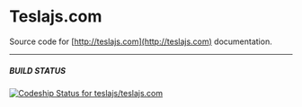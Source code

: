 # Teslajs.com

Source code for [http://teslajs.com](http://teslajs.com) documentation.

***

##### BUILD STATUS

[ ![Codeship Status for teslajs/teslajs.com](https://www.codeship.io/projects/b685b7f0-ccfe-0131-d9ea-0660f28aebae/status?branch=master)](https://www.codeship.io/projects/22746)
